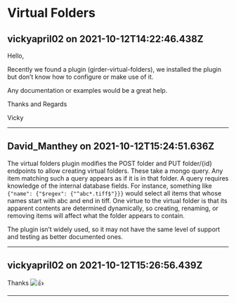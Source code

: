 # Virtual Folders

## vickyapril02 on 2021-10-12T14:22:46.438Z

Hello,


Recently we found a plugin (girder\-virtual\-folders), we installed the plugin but don’t know how to configure or make use of it.  

Any documentation or examples would be a great help.


Thanks and Regards  

Vicky


---

## David_Manthey on 2021-10-12T15:24:51.636Z

The virtual folders plugin modifies the POST folder and PUT folder/{id} endpoints to allow creating virtual folders. These take a mongo query. Any item matching such a query appears as if it is in that folder. A query requires knowledge of the internal database fields. For instance, something like `{"name": {"$regex": {"^abc*.tiff$"}}}` would select all items that whose names start with abc and end in tiff. One virtue to the virtual folder is that its apparent contents are determined dynamically, so creating, renaming, or removing items will affect what the folder appears to contain.


The plugin isn’t widely used, so it may not have the same level of support and testing as better documented ones.


---

## vickyapril02 on 2021-10-12T15:26:56.439Z

Thanks ![:+1:](https://discourse.girder.org/images/emoji/twitter/+1.png?v=10 ":+1:")


---

